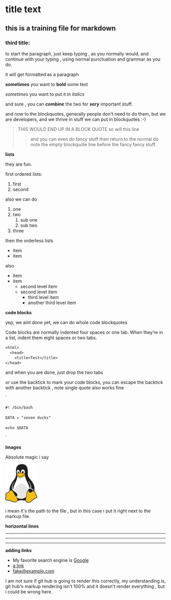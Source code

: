 # title text

## this is a training file for markdown

### third title:



to start the paragraph, just keep typing , as you normally would, and continue with your typing , using normal punctuation and grammar as you do.

it will get formatted as a paragraph

**sometimes** you want to __bold__ some text

 _sometimes_ you want to put it in _italics_

 and sure , you can ___combine___ the two for ***very*** important stuff.


and now to the blockquotes, generally people don't need to do them, but we are developers, and we thrive in stuff we can put in blockquotes :-)


> THIS WOULD END UP IN A BLOCK QUOTE
> so will this line
>
>> and you can even do fancy stuff
> then return to the normal
> do note the empty blockquote line before the fancy fancy stuff.

**lists**

they are fun.

first ordered lists:

1. first
2. second

also we can do

1. one
2. two
    1. sub one
    2. sub two
3. three

then the orderless lists

- item
- item

also

- item
- item
    - second level item
    - second level item
        - third level item
        - another third level item

**code blocks**

yep, we aint done yet, we can do whole code blockquotes

Code blocks are normally indented four spaces or one tab. When they’re in a list, indent them eight spaces or two tabs.

    <html>
      <head>
        <title>Test</title>
    </head>


and when you are done, just drop the two tabs

or use the backtick to mark your code blocks, you can escape the backtick with another backtick , note single quote also works fine


`

    #! /bin/bash

    DATA = "seven ducks"

    echo $DATA

`




**Images**

Absolute magic i say

![Tux , The Linux mascot](tux.png)

i mean it's the path to the file , but in this case i put it right next to the markup file.

**horizontal lines**

---
___

***

**adding links**

- My  favorite search engine is [Google](<https://google.com> "the best")
- [a link](<https://shop4web.ca> "A good link")
- <fake@example.com>


I am not sure if git hub is going to render this correctly, my understanding is, git hub's markup rendering isn't 100% and it doesn't render everything , but i could be wrong here.
